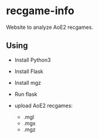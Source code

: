 # recgame-info
Website to analyze AoE2 recgames.

## Using
- Install Python3
- Install Flask
- Install mgz

- Run flask
- upload AoE2 recgames:
  - .mgl
  - .mgx
  - .mgz
